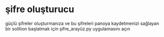 # şifre oluşturucu
güçlü şifreler oluşturmanıza ve bu şifreleri panoya kaydetmenizi sağlayan bir solition
başlatmak için şifre_arayüz.py uygulamasını açın
